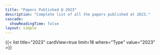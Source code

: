 ```yaml
---
title: "Papers Published @ 2023"
description: "Complete list of all the papers published at 2023."
cascade:
  showReadingTime: false
layout: simple
---
```


{{< list title="2023" cardView=true limit=18 where="Type" value="2023" >}}

